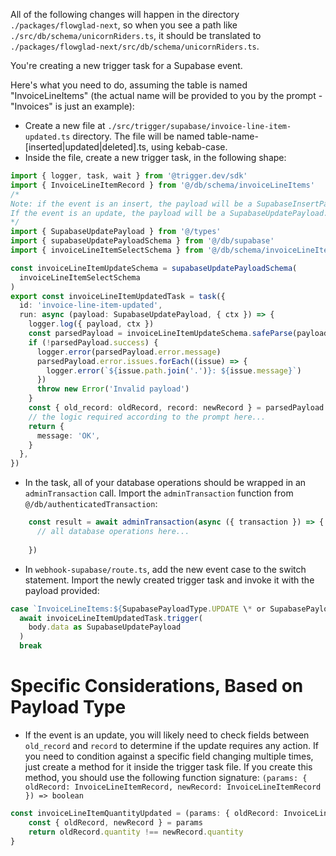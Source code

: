 All of the following changes will happen in the directory `./packages/flowglad-next`, so when you see a path like `./src/db/schema/unicornRiders.ts`, it should be translated to `./packages/flowglad-next/src/db/schema/unicornRiders.ts`.

You're creating a new trigger task for a Supabase event.

Here's what you need to do, assuming the table is named "InvoiceLineItems" (the actual name will be provided to you by the prompt - "Invoices" is just an example):
- Create a new file at `./src/trigger/supabase/invoice-line-item-updated.ts` directory. The file will be named table-name-[inserted|updated|deleted].ts, using kebab-case.
- Inside the file, create a new trigger task, in the following shape:
```ts
import { logger, task, wait } from '@trigger.dev/sdk'
import { InvoiceLineItemRecord } from '@/db/schema/invoiceLineItems'
/* 
Note: if the event is an insert, the payload will be a SupabaseInsertPayload. 
If the event is an update, the payload will be a SupabaseUpdatePayload.
*/
import { SupabaseUpdatePayload } from '@/types'
import { supabaseUpdatePayloadSchema } from '@/db/supabase'
import { invoiceLineItemSelectSchema } from '@/db/schema/invoiceLineItems'

const invoiceLineItemUpdateSchema = supabaseUpdatePayloadSchema(
  invoiceLineItemSelectSchema
)
export const invoiceLineItemUpdatedTask = task({
  id: 'invoice-line-item-updated',
  run: async (payload: SupabaseUpdatePayload, { ctx }) => {
    logger.log({ payload, ctx })
    const parsedPayload = invoiceLineItemUpdateSchema.safeParse(payload)
    if (!parsedPayload.success) {
      logger.error(parsedPayload.error.message)
      parsedPayload.error.issues.forEach((issue) => {
        logger.error(`${issue.path.join('.')}: ${issue.message}`)
      })
      throw new Error('Invalid payload')
    }
    const { old_record: oldRecord, record: newRecord } = parsedPayload.data
    // the logic required according to the prompt here...
    return {
      message: 'OK',
    }
  },
})
```
- In the task, all of your database operations should be wrapped in an `adminTransaction` call. Import the `adminTransaction` function from `@/db/authenticatedTransaction`:
```ts
    const result = await adminTransaction(async ({ transaction }) => {
      // all database operations here...
      
    })
```
- In `webhook-supabase/route.ts`, add the new event case to the switch statement. Import the newly created trigger task and invoke it with the payload provided:
```ts
case `InvoiceLineItems:${SupabasePayloadType.UPDATE \* or SupabasePayloadType.INSERT for insert events *\}`:
  await invoiceLineItemUpdatedTask.trigger(
    body.data as SupabaseUpdatePayload
  )
  break
```

# Specific Considerations, Based on Payload Type
- If the event is an update, you will likely need to check fields between `old_record` and `record` to determine if the update requires any action. If you need to condition against a specific field changing multiple times, just create a method for it inside the trigger task file. If you create this method, you should use the following function signature: `(params: { oldRecord: InvoiceLineItemRecord, newRecord: InvoiceLineItemRecord }) => boolean`
```ts
const invoiceLineItemQuantityUpdated = (params: { oldRecord: InvoiceLineItemRecord, newRecord: InvoiceLineItemRecord }) => {
    const { oldRecord, newRecord } = params
    return oldRecord.quantity !== newRecord.quantity
}
```